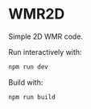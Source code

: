 # WMR2D

Simple 2D WMR code.

Run interactively with:

~~~bash
npm run dev
~~~

Build with:

~~~bash
npm run build
~~~
